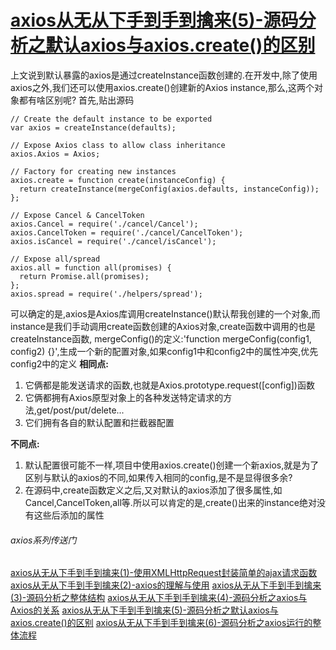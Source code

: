 # [axios从无从下手到手到擒来(5)-源码分析之默认axios与axios.create()的区别](https://segmentfault.com/a/1190000021949834)

上文说到默认暴露的axios是通过createInstance函数创建的.在开发中,除了使用axios之外,我们还可以使用axios.create()创建新的Axios instance,那么,这两个对象都有啥区别呢?
首先,贴出源码

```
// Create the default instance to be exported
var axios = createInstance(defaults);

// Expose Axios class to allow class inheritance
axios.Axios = Axios;

// Factory for creating new instances
axios.create = function create(instanceConfig) {
  return createInstance(mergeConfig(axios.defaults, instanceConfig));
};

// Expose Cancel & CancelToken
axios.Cancel = require('./cancel/Cancel');
axios.CancelToken = require('./cancel/CancelToken');
axios.isCancel = require('./cancel/isCancel');

// Expose all/spread
axios.all = function all(promises) {
  return Promise.all(promises);
};
axios.spread = require('./helpers/spread');
```

可以确定的是,axios是Axios库调用createInstance()默认帮我创建的一个对象,而instance是我们手动调用create函数创建的Axios对象,create函数中调用的也是createInstance函数,
mergeConfig()的定义:'function mergeConfig(config1, config2) {}',生成一个新的配置对象,如果config1中和config2中的属性冲突,优先config2中的定义
**相同点:**

1. 它俩都是能发送请求的函数,也就是Axios.prototype.request([config])函数
2. 它俩都拥有Axios原型对象上的各种发送特定请求的方法,get/post/put/delete...
3. 它们拥有各自的默认配置和拦截器配置

**不同点:**

1. 默认配置很可能不一样,项目中使用axios.create()创建一个新axios,就是为了区别与默认的axios的不同,如果传入相同的config,是不是显得很多余?
2. 在源码中,create函数定义之后,又对默认的axios添加了很多属性,如Cancel,CancelToken,all等.所以可以肯定的是,create()出来的instance绝对没有这些后添加的属性

###### axios系列传送门

[axios从无从下手到手到擒来(1)-使用XMLHttpRequest封装简单的ajax请求函数](https://segmentfault.com/a/1190000021944305)
[axios从无从下手到手到擒来(2)-axios的理解与使用](https://segmentfault.com/a/1190000021944651)
[axios从无从下手到手到擒来(3)-源码分析之整体结构](https://segmentfault.com/a/1190000021948563)
[axios从无从下手到手到擒来(4)-源码分析之axios与Axios的关系](https://segmentfault.com/a/1190000021949448)
[axios从无从下手到手到擒来(5)-源码分析之默认axios与axios.create()的区别](https://segmentfault.com/a/1190000021949834)
[axios从无从下手到手到擒来(6)-源码分析之axios运行的整体流程](https://segmentfault.com/a/1190000021950095)